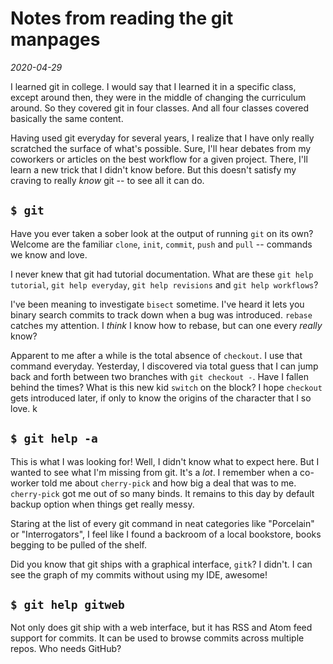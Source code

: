# Notes from reading the git manpages
_2020-04-29_

I learned git in college. I would say that I learned it in a specific class, except around then, they were in the middle of
changing the curriculum around. So they covered git in four classes. And all four classes covered basically the same content.

Having used git everyday for several years, I realize that I have only really scratched the surface of what's possible. 
Sure, I'll hear debates from my coworkers or articles on the best workflow for a given project. There, I'll learn a new 
trick that I didn't know before. But this doesn't satisfy my craving to really *know* git -- to see all it can do.

## `$ git`

Have you ever taken a sober look at the output of running `git` on its own? Welcome are the familiar `clone`, `init`, `commit`, `push` and `pull` --
commands we know and love.
 
I never knew that git had tutorial documentation. What are these `git help tutorial`, `git help everyday`, `git help revisions` and `git help workflows`?

I've been meaning to investigate `bisect` sometime. I've heard it lets you binary search commits to track down when a bug was introduced. 
`rebase` catches my attention. I *think* I know how to rebase, but can one every *really* know?

Apparent to me after a while is the total absence of `checkout`. I use that command everyday. Yesterday, I discovered via total guess that I can jump back and forth between two branches with `git checkout -`. 
Have I fallen behind the times? What is this new kid `switch` on the block? I hope `checkout` gets introduced later, if only to know the origins of the character that I so love.
k
## `$ git help -a`

This is what I was looking for! Well, I didn't know what to expect here. But I wanted to see what I'm missing from git. It's a *lot*.
I remember when a co-worker told me about `cherry-pick` and how big a deal that was to me. `cherry-pick` got me out of so many binds. 
It remains to this day by default backup option when things get really messy. 

Staring at the list of every git command in neat categories like "Porcelain" or "Interrogators", I feel like I found a backroom of a local bookstore, books begging to be pulled of the shelf. 

Did you know that git ships with a graphical interface, `gitk`? I didn't. I can see the graph of my commits without using my IDE, awesome!

## `$ git help gitweb`

Not only does git ship with a web interface, but it has RSS and Atom feed support for commits. It can be used to browse commits across multiple repos. Who needs GitHub?
